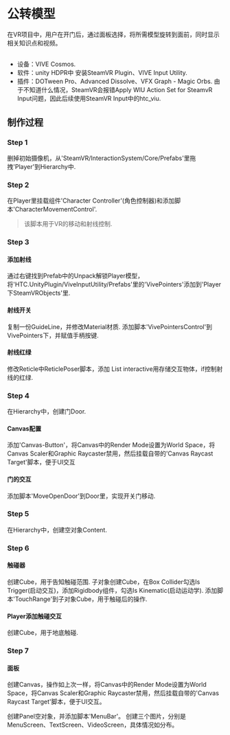 # 公转模型
在VR项目中，用户在开门后，通过面板选择，将所需模型旋转到面前，同时显示相关知识点和视频。

##
* 设备：VIVE Cosmos.
* 软件：unity HDPR中 安装SteamVR Plugin、VIVE Input Utility.
* 插件：DOTween Pro、Advanced Dissolve、VFX Graph - Magic Orbs.
由于不知道什么情况，SteamVR会报错Apply WlU Action Set for SteamvR Input问题，因此后续使用SteamVR Input中的htc_viu.

## 制作过程

### Step 1

删掉初始摄像机，从'SteamVR/InteractionSystem/Core/Prefabs'里拖拽'Player'到Hierarchy中.

### Step 2

在Player里挂载组件'Character Controller'(角色控制器)和添加脚本'CharacterMovementControl'.
>该脚本用于VR的移动和射线控制.

### Step 3

#### 添加射线
通过右键找到Prefab中的Unpack解锁Player模型，将'HTC.UnityPlugin/ViveInputUtility/Prefabs'里的'VivePointers'添加到'Player下SteamVRObjects'里.
#### 射线开关
复制一份GuideLine，并修改Material材质.
添加脚本'VivePointersControl'到VivePointers下，并赋值手柄按键.
#### 射线红绿
修改Reticle中ReticlePoser脚本，添加 List<GameObject> interactive用存储交互物体，if控制射线的红绿.

### Step 4
在Hierarchy中，创建门Door.
#### Canvas配置
添加'Canvas-Button'，将Canvas中的Render Mode设置为World Space，将Canvas Scaler和Graphic Raycaster禁用，然后挂载自带的'Canvas Raycast Target'脚本，便于UI交互
#### 门的交互
添加脚本'MoveOpenDoor'到Door里，实现开关门移动.

### Step 5
在Hierarchy中，创建空对象Content.

### Step 6

#### 触碰器
创建Cube，用于告知触碰范围.
子对象创建Cube，在Box Collider勾选Is Trigger(启动交互)，添加Rigidbody组件，勾选Is Kinematic(启动运动学).
添加脚本'TouchRange'到子对象Cube，用于触碰后的操作.
#### Player添加触碰交互
创建Cube，用于地底触碰.

### Step 7

#### 面板
创建Canvas，操作如上次一样，将Canvas中的Render Mode设置为World Space，将Canvas Scaler和Graphic Raycaster禁用，然后挂载自带的'Canvas Raycast Target'脚本，便于UI交互。

创建Panel空对象，并添加脚本'MenuBar'。
创建三个图片，分别是MenuScreen、TextScreen、VideoScreen，具体情况如分布。